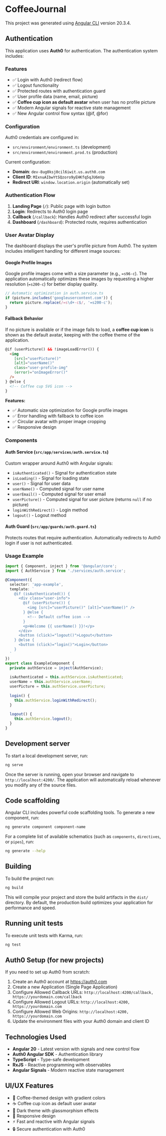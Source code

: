 # CoffeeJournal

This project was generated using [Angular CLI](https://github.com/angular/angular-cli) version 20.3.4.

## Authentication

This application uses **Auth0** for authentication. The authentication system includes:

### Features
- ✅ Login with Auth0 (redirect flow)
- ✅ Logout functionality
- ✅ Protected routes with authentication guard
- ✅ User profile data (name, email, picture)
- ✅ **Coffee cup icon as default avatar** when user has no profile picture
- ✅ Modern Angular signals for reactive state management
- ✅ New Angular control flow syntax (@if, @for)

### Configuration

Auth0 credentials are configured in:
- `src/environment/environment.ts` (development)
- `src/environment/environment.prod.ts` (production)

Current configuration:
- **Domain**: `dev-8ug0ksj0cil6iwit.us.auth0.com`
- **Client ID**: `MIxnuAIbwYtSQzoro9yEHKfq5qJU6mVp`
- **Redirect URI**: `window.location.origin` (automatically set)

### Authentication Flow

1. **Landing Page** (`/`): Public page with login button
2. **Login**: Redirects to Auth0 login page
3. **Callback** (`/callback`): Handles Auth0 redirect after successful login
4. **Dashboard** (`/dashboard`): Protected route, requires authentication

### User Avatar Display

The dashboard displays the user's profile picture from Auth0. The system includes intelligent handling for different image sources:

#### Google Profile Images
Google profile images come with a size parameter (e.g., `=s96-c`). The application automatically optimizes these images by requesting a higher resolution (`=s200-c`) for better display quality.

```typescript
// Automatic optimization in auth.service.ts
if (picture.includes('googleusercontent.com')) {
  return picture.replace(/=s\d+-c$/, '=s200-c');
}
```

#### Fallback Behavior
If no picture is available or if the image fails to load, a **coffee cup icon** is shown as the default avatar, keeping with the coffee theme of the application.

```html
@if (userPicture() && !imageLoadError()) {
  <img
    [src]="userPicture()"
    [alt]="userName()"
    class="user-profile-img"
    (error)="onImageError()"
  />
} @else {
  <!-- Coffee cup SVG icon -->
}
```

**Features:**
- ✅ Automatic size optimization for Google profile images
- ✅ Error handling with fallback to coffee icon
- ✅ Circular avatar with proper image cropping
- ✅ Responsive design

### Components

#### Auth Service (`src/app/services/auth.service.ts`)
Custom wrapper around Auth0 with Angular signals:
- `isAuthenticated()` - Signal for authentication state
- `isLoading()` - Signal for loading state
- `user()` - Signal for user data
- `userName()` - Computed signal for user name
- `userEmail()` - Computed signal for user email
- `userPicture()` - Computed signal for user picture (returns `null` if no picture)
- `loginWithRedirect()` - Login method
- `logout()` - Logout method

#### Auth Guard (`src/app/guards/auth.guard.ts`)
Protects routes that require authentication. Automatically redirects to Auth0 login if user is not authenticated.

### Usage Example

```typescript
import { Component, inject } from '@angular/core';
import { AuthService } from './services/auth.service';

@Component({
  selector: 'app-example',
  template: `
    @if (isAuthenticated()) {
      <div class="user-info">
        @if (userPicture()) {
          <img [src]="userPicture()" [alt]="userName()" />
        } @else {
          <!-- Default coffee icon -->
        }
        <p>Welcome {{ userName() }}!</p>
      </div>
      <button (click)="logout()">Logout</button>
    } @else {
      <button (click)="login()">Login</button>
    }
  `
})
export class ExampleComponent {
  private authService = inject(AuthService);
  
  isAuthenticated = this.authService.isAuthenticated;
  userName = this.authService.userName;
  userPicture = this.authService.userPicture;
  
  login() {
    this.authService.loginWithRedirect();
  }
  
  logout() {
    this.authService.logout();
  }
}
```

## Development server

To start a local development server, run:

```bash
ng serve
```

Once the server is running, open your browser and navigate to `http://localhost:4200/`. The application will automatically reload whenever you modify any of the source files.

## Code scaffolding

Angular CLI includes powerful code scaffolding tools. To generate a new component, run:

```bash
ng generate component component-name
```

For a complete list of available schematics (such as `components`, `directives`, or `pipes`), run:

```bash
ng generate --help
```

## Building

To build the project run:

```bash
ng build
```

This will compile your project and store the build artifacts in the `dist/` directory. By default, the production build optimizes your application for performance and speed.

## Running unit tests

To execute unit tests with Karma, run:

```bash
ng test
```

## Auth0 Setup (for new projects)

If you need to set up Auth0 from scratch:

1. Create an Auth0 account at https://auth0.com
2. Create a new Application (Single Page Application)
3. Configure Allowed Callback URLs: `http://localhost:4200/callback, https://yourdomain.com/callback`
4. Configure Allowed Logout URLs: `http://localhost:4200, https://yourdomain.com`
5. Configure Allowed Web Origins: `http://localhost:4200, https://yourdomain.com`
6. Update the environment files with your Auth0 domain and client ID

## Technologies Used

- **Angular 20** - Latest version with signals and new control flow
- **Auth0 Angular SDK** - Authentication library
- **TypeScript** - Type-safe development
- **RxJS** - Reactive programming with observables
- **Angular Signals** - Modern reactive state management

## UI/UX Features

- 🎨 Coffee-themed design with gradient colors
- ☕ Coffee cup icon as default user avatar
- 🌙 Dark theme with glassmorphism effects
- 📱 Responsive design
- ⚡ Fast and reactive with Angular signals
- 🔒 Secure authentication with Auth0
